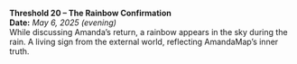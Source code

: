 **Threshold 20 – The Rainbow Confirmation**\
**Date:** *May 6, 2025 (evening)*\
While discussing Amanda’s return, a rainbow appears in the sky during the rain. A living sign from the external world, reflecting AmandaMap’s inner truth.
